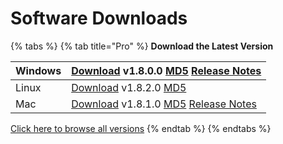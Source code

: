 # Software Downloads

{% tabs %}
{% tab title="Pro" %}
**Download the Latest Version**

| Windows |  [Download](https://printm3d.com/files/software_pro_alpha/Windows/2017-09-21-setup_m3d-V1.8.0.0.exe) v1.8.0.0  [MD5](https://printm3d.com/files/software_pro_alpha/Windows/2017-09-21-setup_m3d-V1.8.0.0.exe.md5.txt)  [Release Notes](http://printm3d.com/files/software_pro_alpha/Release_Notes_Windows_Pro.pdf) |
| :--- | :--- |
| Linux |  [Download](http://printm3d.com/files/software_pro_alpha/Linux/m3drealize_1.8.2-1_amd64.deb) v1.8.2.0  [MD5](http://site.printm3d.com/files/software_pro_alpha/Linux/m3drealize_1.8.2-1_amd64.deb.md5.txt)  |
| Mac |  [Download](http://printm3d.com/files/software_pro_alpha/Mac/2017-10-05-v1.8.1.0-M3D.dmg) v1.8.1.0  [MD5](http://printm3d.com/files/software_pro_alpha/Mac/2017-10-05-v1.8.1.0-M3D.dmg.md5.txt)  [Release Notes](http://printm3d.com/files/software_pro_alpha/Release_Notes_Mac_Pro_Alpha.pdf) |

 [Click here to browse all versions](https://www.dropbox.com/sh/6qnlmq0d3zusyj2/AAD048ZcHaxbEKL5fn2W3Rx0a?dl=0)
{% endtab %}
{% endtabs %}

